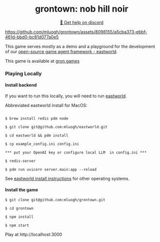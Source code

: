 <h1 align="center">grontown: nob hill noir</h1>

<p align="center">
  <a href="https://discord.gg/9V5URE9f4T">💬 Get help on discord</a>
</p>



https://github.com/mluogh/grontown/assets/8098155/a5cba373-ebbf-461d-bbd0-bc81d077a0e5



This game serves mostly as a demo and a playground for the development of our
[open-source game agent framework - eastworld](https://github.com/mluogh/eastworld).

This game is available at [gron.games](https://www.gron.games)

### Playing Locally

#### Install backend

If you want to run this locally, you will need to run
[eastworld](https://github.com/mluogh/eastworld).

Abbreviated eastworld install for MacOS:

```

$ brew install redis pdm node

$ git clone git@github.com:mluogh/eastworld.git

$ cd eastworld && pdm install

$ cp example_config.ini config.ini

*** put your OpenAI key or configure local LLM  in config.ini ***

$ redis-server

$ pdm run uvicorn server.main:app --reload
```

See
[eastworld install instructions](https://github.com/mluogh/eastworld#installation)
for other operating systems.

#### Install the game

```
$ git clone git@github.com:mluogh/grontown.git

$ cd grontown

$ npm install

$ npm start
```

Play at http://localhost:3000
